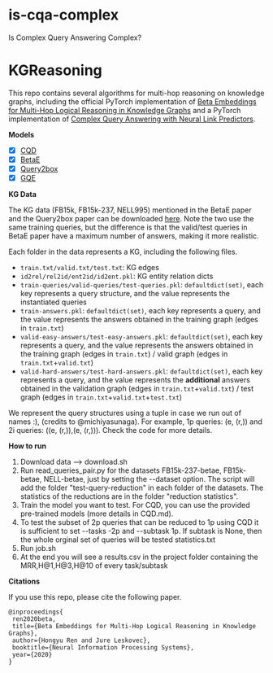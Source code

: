 # is-cqa-complex
Is Complex Query Answering Complex?

# KGReasoning

This repo contains several algorithms for multi-hop reasoning on knowledge graphs, including the official PyTorch implementation of [Beta Embeddings for Multi-Hop Logical Reasoning in Knowledge Graphs](https://arxiv.org/abs/2010.11465) and a PyTorch implementation of [Complex Query Answering with Neural Link Predictors](https://arxiv.org/abs/2011.03459).

**Models**
- [x] [CQD](https://arxiv.org/abs/2011.03459)
- [x] [BetaE](https://arxiv.org/abs/2010.11465)
- [x] [Query2box](https://arxiv.org/abs/2002.05969)
- [x] [GQE](https://arxiv.org/abs/1806.01445)

**KG Data**

The KG data (FB15k, FB15k-237, NELL995) mentioned in the BetaE paper and the Query2box paper can be downloaded [here](http://snap.stanford.edu/betae/KG_data.zip). Note the two use the same training queries, but the difference is that the valid/test queries in BetaE paper have a maximum number of answers, making it more realistic.

Each folder in the data represents a KG, including the following files.
- `train.txt/valid.txt/test.txt`: KG edges
- `id2rel/rel2id/ent2id/id2ent.pkl`: KG entity relation dicts
- `train-queries/valid-queries/test-queries.pkl`: `defaultdict(set)`, each key represents a query structure, and the value represents the instantiated queries
- `train-answers.pkl`: `defaultdict(set)`, each key represents a query, and the value represents the answers obtained in the training graph (edges in `train.txt`)
- `valid-easy-answers/test-easy-answers.pkl`: `defaultdict(set)`, each key represents a query, and the value represents the answers obtained in the training graph (edges in `train.txt`) / valid graph (edges in `train.txt`+`valid.txt`)
- `valid-hard-answers/test-hard-answers.pkl`: `defaultdict(set)`, each key represents a query, and the value represents the **additional** answers obtained in the validation graph (edges in `train.txt`+`valid.txt`) / test graph (edges in `train.txt`+`valid.txt`+`test.txt`)

We represent the query structures using a tuple in case we run out of names :), (credits to @michiyasunaga). For example, 1p queries: (e, (r,)) and 2i queries: ((e, (r,)),(e, (r,))). Check the code for more details.


**How to run**
1. Download data --> download.sh
2. Run read_queries_pair.py for the datasets FB15k-237-betae, FB15k-betae, NELL-betae, just by setting the --dataset option. The script will add the folder "test-query-reduction" in each folder of the datasets. 
The statistics of the reductions are in the folder "reduction statistics".
3. Train the model you want to test. For CQD, you can use the provided pre-trained models (more details in CQD.md).
4. To test the subset of 2p queries that can be reduced to 1p using CQD it is sufficient to set --tasks -2p and --subtask 1p. If subtask is None, then the whole orginal set of queries will be tested
statistics.txt
5. Run job.sh
6. At the end you will see a results.csv in the project folder containing the MRR,H@1,H@3,H@10 of every task/subtask



**Citations**

If you use this repo, please cite the following paper.

```
@inproceedings{
 ren2020beta,
 title={Beta Embeddings for Multi-Hop Logical Reasoning in Knowledge Graphs},
 author={Hongyu Ren and Jure Leskovec},
 booktitle={Neural Information Processing Systems},
 year={2020}
}
```


